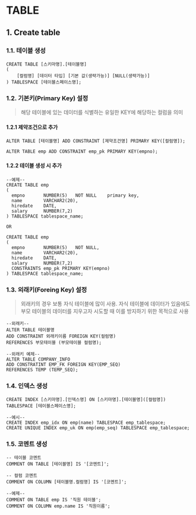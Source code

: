 TABLE
======================
## 1. Create table

### 1.1. 테이블 생성
```
CREATE TABLE [스키마명].[테이블명]
(
	[컬럼명] [데이터 타입] [기본 값(생략가능)] [NULL(생략가능)]
) TABLESPACE [테이블스페이스명];
```

### 1.2. 기본키(Primary Key) 설정
> 해당 테이블에 있는 데이터를 식별하는 유일한 KEY에 해당하는 컬럼을 의미

#### 1.2.1 제약조건으로 추가
```
ALTER TABLE [테이블명] ADD CONSTRAINT [제약조건명] PRIMARY KEY([컬럼명]);

ALTER TABLE emp ADD CONSTRAINT emp_pk PRIMARY KEY(empno);
```

#### 1.2.2 테이블 생성 시 추가
```
--예제--
CREATE TABLE emp 
( 
  empno       NUMBER(5)	  NOT NULL    primary key,
  name        VARCHAR2(20), 
  hiredate    DATE,
  salary      NUMBER(7,2)
) TABLESPACE tablespace_name;
   
OR

CREATE TABLE emp 
( 
  empno       NUMBER(5)	  NOT NULL,
  name        VARCHAR2(20),
  hiredate    DATE,
  salary      NUMBER(7,2)
  CONSTRAINTS emp_pk PRIMARY KEY(empno)
) TABLESPACE tablespace_name;
```

### 1.3. 외래키(Foreing Key) 설정
> 외래키의 경우 보통 자식 테이블에 많이 사용. 자식 테이블에 데이터가 있음에도 부모 테이블의 데이터를 지우고자 시도할 때 이를 방지하기 위한 목적으로 사용 
```
--외래키--
ALTER TABLE 테이블명
ADD CONSTRAINT 외래키이름 FOREIGN KEY(컬럼명)
REFERENCES 부모테이블 (부모테이블 컬럼명);

--외래키 예제--
ALTER TABLE COMPANY_INFO
ADD CONSTRATINT EMP_FK FOREIGN KEY(EMP_SEQ)
REFERENCES TEMP (TEMP_SEQ);
```

### 1.4. 인덱스 생성
```
CREATE INDEX [스키마명].[인덱스명] ON [스키마명].[테이블명]([컬럼명]) TABLESPACE [테이블스페이스명];

--예시--
CREATE INDEX emp_idx ON emp(name) TABLESPACE emp_tablespace;
CREATE UNIQUE INDEX emp_uk ON emp(emp_seq) TABLESPACE emp_tablespace;
```

### 1.5. 코멘트 생성
```
-- 테이블 코멘트
COMMENT ON TABLE [테이블명] IS '[코멘트]';

-- 컬럼 코멘트
COMMENT ON COLUMN [테이블명.컬럼명] IS '[코멘트]';

--예제--
COMMENT ON TABLE emp IS '직원 테이블';
COMMENT ON COLUMN emp.name IS '직원이름';
```
